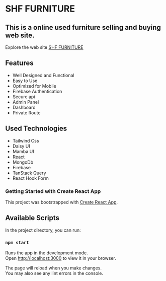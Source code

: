 # SHF FURNITURE

## This is a online used furniture selling and buying web site.

Explore the web site [SHF FURNITURE](https://github.com/facebook/create-react-app)

## Features

- Well Designed and Functional
- Easy to Use
- Optimized for Mobile
- Firebase Authentication
- Secure api
- Admin Panel
- Dashboard
- Private Route

## Used Technologies

- Tailwind Css
- Daisy UI
- Mamba UI
- React
- MongoDb
- Firebase
- TanStack Query
- React Hook Form

### Getting Started with Create React App

This project was bootstrapped with [Create React App](https://github.com/facebook/create-react-app).

## Available Scripts

In the project directory, you can run:

### `npm start`

Runs the app in the development mode.\
Open [http://localhost:3000](http://localhost:3000) to view it in your browser.

The page will reload when you make changes.\
You may also see any lint errors in the console.
